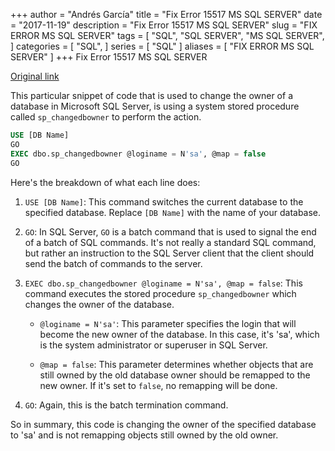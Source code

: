 +++
author = "Andrés García"
title = "Fix Error 15517 MS SQL SERVER"
date = "2017-11-19"
description = "Fix Error 15517 MS SQL SERVER"
slug = "FIX ERROR MS SQL SERVER"
tags = [
  "SQL",
  "SQL SERVER",
  "MS SQL SERVER",
]
categories = [
  "SQL",
]
series = [
  "SQL"
]
aliases = [
  "FIX ERROR MS SQL SERVER"
]
+++
Fix Error 15517 MS SQL SERVER

[Original link](https://gist.github.com/andgar2010/1bc6958ea6565c009f4513fe12e1d32b)

This particular snippet of code that is used to change the owner of a database in Microsoft SQL Server, is using a system stored procedure called `sp_changedbowner` to perform the action.

```sql
USE [DB Name]
GO
EXEC dbo.sp_changedbowner @loginame = N'sa', @map = false
GO
```

Here's the breakdown of what each line does:

1. `USE [DB Name]`: This command switches the current database to the specified database. Replace `[DB Name]` with the name of your database.

2. `GO`: In SQL Server, `GO` is a batch command that is used to signal the end of a batch of SQL commands. It's not really a standard SQL command, but rather an instruction to the SQL Server client that the client should send the batch of commands to the server.

3. `EXEC dbo.sp_changedbowner @loginame = N'sa', @map = false`: This command executes the stored procedure `sp_changedbowner` which changes the owner of the database.

   - `@loginame = N'sa'`: This parameter specifies the login that will become the new owner of the database. In this case, it's 'sa', which is the system administrator or superuser in SQL Server.

   - `@map = false`: This parameter determines whether objects that are still owned by the old database owner should be remapped to the new owner. If it's set to `false`, no remapping will be done.

4. `GO`: Again, this is the batch termination command.

So in summary, this code is changing the owner of the specified database to 'sa' and is not remapping objects still owned by the old owner.
